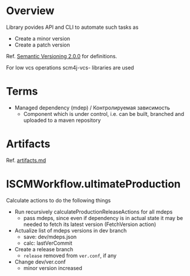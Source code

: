 # Overview

Library povides API and CLI to automate such tasks as
- Create a minor version
- Create a patch version

 Ref. [Semantic Versioning 2.0.0](http://semver.org/) for definitions.

For low vcs operations scm4j-vcs- libraries are used

# Terms

- Managed dependency (mdep) / Контролируемая зависимость
  - Component which is under control, i.e. can be built, branched and uploaded to a maven repository
  
# Artifacts  

Ref. [artifacts.md](artifacts.md)

# ISCMWorkflow.ultimateProduction

Calculate actions to do the following things

- Run recursively calculateProductionReleaseActions for all  mdeps
  - pass mdeps, since even if dependency is in actual state it may be needed to fetch its latest version (FetchVersion action)
- Actualize list of mdeps versions in dev branch
  - save: dev/mdeps.json
  - calc: lastVerCommit
- Create a release branch
    - `release` removed from `ver.conf`, if any
- Change dev/ver.conf
    - minor version increased 
  
  
